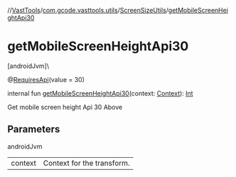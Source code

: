 //[VastTools](../../../index.md)/[com.gcode.vasttools.utils](../index.md)/[ScreenSizeUtils](index.md)/[getMobileScreenHeightApi30](get-mobile-screen-height-api30.md)

# getMobileScreenHeightApi30

[androidJvm]\

@[RequiresApi](https://developer.android.com/reference/kotlin/androidx/annotation/RequiresApi.html)(value = 30)

internal fun [getMobileScreenHeightApi30](get-mobile-screen-height-api30.md)(context: [Context](https://developer.android.com/reference/kotlin/android/content/Context.html)): [Int](https://kotlinlang.org/api/latest/jvm/stdlib/kotlin/-int/index.html)

Get mobile screen height Api 30 Above

## Parameters

androidJvm

| | |
|---|---|
| context | Context for the transform. |
